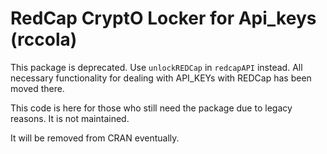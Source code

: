 # RedCap CryptO Locker for Api_keys (rccola)

This package is deprecated. Use `unlockREDCap` in `redcapAPI` instead. All necessary functionality for dealing with API_KEYs with REDCap has been moved there. 

This code is here for those who still need the package due to legacy reasons. It is not maintained. 

It will be removed from CRAN eventually. 
